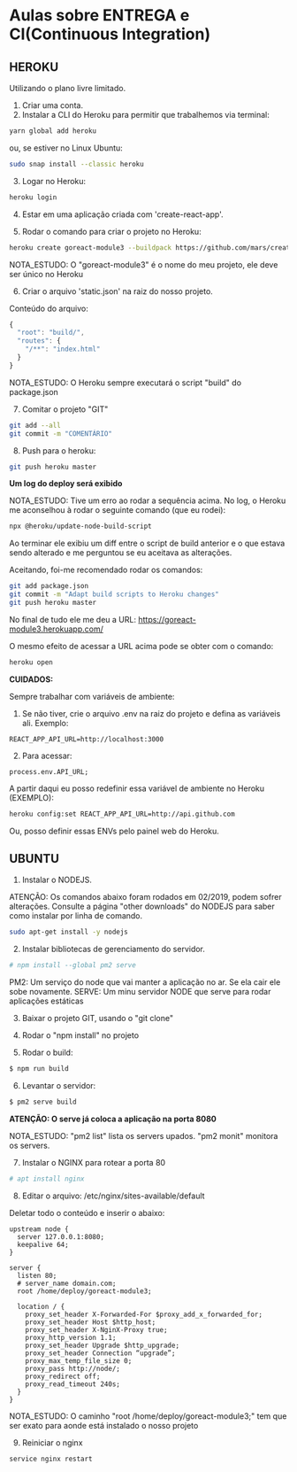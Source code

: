 # Aulas sobre ENTREGA e CI(Continuous Integration)

## HEROKU

Utilizando o plano livre limitado.

1. Criar uma conta.
2. Instalar a CLI do Heroku para permitir que trabalhemos via terminal:

```bash
yarn global add heroku
```

ou, se estiver no Linux Ubuntu:

```bash
sudo snap install --classic heroku
```

3. Logar no Heroku:

```bash
heroku login
```

4. Estar em uma aplicação criada com 'create-react-app'.

5. Rodar o comando para criar o projeto no Heroku:

```bash
heroku create goreact-module3 --buildpack https://github.com/mars/create-react-app-buildpack.git
```

NOTA_ESTUDO: O "goreact-module3" é o nome do meu projeto, ele deve ser único no Heroku

6. Criar o arquivo 'static.json' na raiz do nosso projeto.

Conteúdo do arquivo:

```javascript
{
  "root": "build/",
  "routes": {
    "/**": "index.html"
  }
}
```

NOTA_ESTUDO: O Heroku sempre executará o script "build" do package.json

7. Comitar o projeto "GIT"

```bash
git add --all
git commit -m "COMENTÁRIO"
```

8. Push para o heroku:

```bash
git push heroku master
```

**Um log do deploy será exibido**

NOTA_ESTUDO: Tive um erro ao rodar a sequência acima. No log, o Heroku me aconselhou à rodar o seguinte comando (que eu rodei):

```bash
npx @heroku/update-node-build-script
```

Ao terminar ele exibiu um diff entre o script de build anterior e o que estava sendo alterado e me perguntou se eu aceitava as alterações.

Aceitando, foi-me recomendado rodar os comandos:

```bash
git add package.json
git commit -m "Adapt build scripts to Heroku changes"
git push heroku master
```

No final de tudo ele me deu a URL: https://goreact-module3.herokuapp.com/

O mesmo efeito de acessar a URL acima pode se obter com o comando:

```bash
heroku open
```

**CUIDADOS:**

Sempre trabalhar com variáveis de ambiente:

1. Se não tiver, crie o arquivo .env na raiz do projeto e defina as variáveis ali. Exemplo:

```
REACT_APP_API_URL=http://localhost:3000
```

2. Para acessar:

```
process.env.API_URL;
```

A partir daqui eu posso redefinir essa variável de ambiente no Heroku (EXEMPLO):

```bash
heroku config:set REACT_APP_API_URL=http://api.github.com
```

Ou, posso definir essas ENVs pelo painel web do Heroku.

## UBUNTU

1. Instalar o NODEJS.

ATENÇÃO: Os comandos abaixo foram rodados em 02/2019, podem sofrer alterações. Consulte a página "other downloads" do NODEJS para saber como instalar por linha de comando.

```bash
sudo apt-get install -y nodejs
```

2. Instalar bibliotecas de gerenciamento do servidor.

```bash
# npm install --global pm2 serve
```

PM2: Um serviço do node que vai manter a aplicação no ar. Se ela cair ele sobe novamente.
SERVE: Um minu servidor NODE que serve para rodar aplicações estáticas

3. Baixar o projeto GIT, usando o "git clone"

4. Rodar o "npm install" no projeto

5. Rodar o build:

```bash
$ npm run build
```

6. Levantar o servidor:

```bash
$ pm2 serve build
```

**ATENÇÃO: O serve já coloca a aplicação na porta 8080**

NOTA_ESTUDO: "pm2 list" lista os servers upados. "pm2 monit" monitora os servers.

7. Instalar o NGINX para rotear a porta 80

```bash
# apt install nginx
```

8. Editar o arquivo: /etc/nginx/sites-available/default

Deletar todo o conteúdo e inserir o abaixo:

```
upstream node {
  server 127.0.0.1:8080;
  keepalive 64;
}

server {
  listen 80;
  # server_name domain.com;
  root /home/deploy/goreact-module3;

  location / {
    proxy_set_header X-Forwarded-For $proxy_add_x_forwarded_for;
    proxy_set_header Host $http_host;
    proxy_set_header X-NginX-Proxy true;
    proxy_http_version 1.1;
    proxy_set_header Upgrade $http_upgrade;
    proxy_set_header Connection “upgrade”;
    proxy_max_temp_file_size 0;
    proxy_pass http://node/;
    proxy_redirect off;
    proxy_read_timeout 240s;
  }
}
```

NOTA_ESTUDO: O caminho "root /home/deploy/goreact-module3;" tem que ser exato para aonde está instalado o nosso projeto

9. Reiniciar o nginx

```bash
service nginx restart
```
